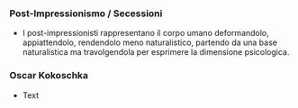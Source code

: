 ### Post-Impressionismo / Secessioni
- I post-impressionisti rappresentano il corpo umano deformandolo, appiattendolo, rendendolo meno naturalistico, partendo da una base naturalistica ma travolgendola per esprimere la dimensione psicologica.
### Oscar Kokoschka
- Text
